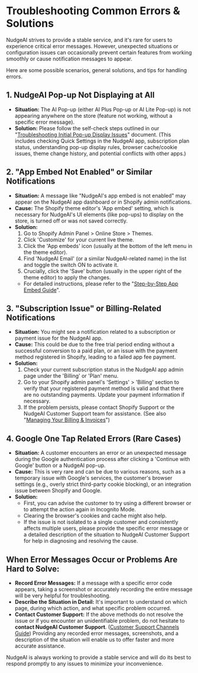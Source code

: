 # Troubleshooting Common Errors & Solutions

NudgeAI strives to provide a stable service, and it's rare for users to experience critical error messages. However, unexpected situations or configuration issues can occasionally prevent certain features from working smoothly or cause notification messages to appear.

Here are some possible scenarios, general solutions, and tips for handling errors.

## 1. NudgeAI Pop-up Not Displaying at All

*   **Situation:** The AI Pop-up (either AI Plus Pop-up or AI Lite Pop-up) is not appearing anywhere on the store (feature not working, without a specific error message).
*   **Solution:** Please follow the self-check steps outlined in our "[Troubleshooting Initial Pop-up Display Issues](../setup-guide/troubleshooting-initial-display.md)" document. (This includes checking Quick Settings in the NudgeAI app, subscription plan status, understanding pop-up display rules, browser cache/cookie issues, theme change history, and potential conflicts with other apps.)

## 2. "App Embed Not Enabled" or Similar Notifications

*   **Situation:** A message like "NudgeAI's app embed is not enabled" may appear on the NudgeAI app dashboard or in Shopify admin notifications.
*   **Cause:** The Shopify theme editor's 'App embed' setting, which is necessary for NudgeAI's UI elements (like pop-ups) to display on the store, is turned off or was not saved correctly.
*   **Solution:**
    1.  Go to Shopify Admin Panel > Online Store > Themes.
    2.  Click 'Customize' for your current live theme.
    3.  Click the 'App embeds' icon (usually at the bottom of the left menu in the theme editor).
    4.  Find 'NudgeAI Email' (or a similar NudgeAI-related name) in the list and toggle the switch ON to activate it.
    5.  Crucially, click the 'Save' button (usually in the upper right of the theme editor) to apply the changes.
    *   For detailed instructions, please refer to the "[Step-by-Step App Embed Guide](../setup-guide/app-embed-guide.md)".

## 3. "Subscription Issue" or Billing-Related Notifications

*   **Situation:** You might see a notification related to a subscription or payment issue for the NudgeAI app.
*   **Cause:** This could be due to the free trial period ending without a successful conversion to a paid plan, or an issue with the payment method registered in Shopify, leading to a failed app fee payment.
*   **Solution:**
    1.  Check your current subscription status in the NudgeAI app admin page under the 'Billing' or 'Plan' menu.
    2.  Go to your Shopify admin panel's 'Settings' > 'Billing' section to verify that your registered payment method is valid and that there are no outstanding payments. Update your payment information if necessary.
    3.  If the problem persists, please contact Shopify Support or the NudgeAI Customer Support team for assistance. (See also "[Managing Your Billing & Invoices](../pricing/billing-invoices.md)")

## 4. Google One Tap Related Errors (Rare Cases)

*   **Situation:** A customer encounters an error or an unexpected message during the Google authentication process after clicking a 'Continue with Google' button or a NudgeAI pop-up.
*   **Cause:** This is very rare and can be due to various reasons, such as a temporary issue with Google's services, the customer's browser settings (e.g., overly strict third-party cookie blocking), or an integration issue between Shopify and Google.
*   **Solution:**
    *   First, you can advise the customer to try using a different browser or to attempt the action again in Incognito Mode.
    *   Clearing the browser's cookies and cache might also help.
    *   If the issue is not isolated to a single customer and consistently affects multiple users, please provide the specific error message or a detailed description of the situation to NudgeAI Customer Support for help in diagnosing and resolving the cause.

## When Error Messages Occur or Problems Are Hard to Solve:

*   **Record Error Messages:** If a message with a specific error code appears, taking a screenshot or accurately recording the entire message will be very helpful for troubleshooting.
*   **Describe the Situation in Detail:** It's important to understand on which page, during which action, and what specific problem occurred.
*   **Contact Customer Support:** If the above methods do not resolve the issue or if you encounter an unidentifiable problem, do not hesitate to **contact NudgeAI Customer Support**. ([Customer Support Channels Guide](./contacting-support.md)) Providing any recorded error messages, screenshots, and a description of the situation will enable us to offer faster and more accurate assistance.

NudgeAI is always working to provide a stable service and will do its best to respond promptly to any issues to minimize your inconvenience. 